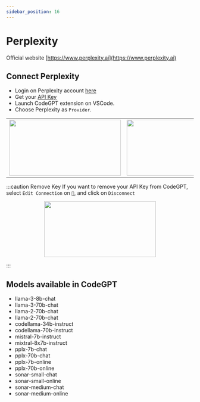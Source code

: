 ```yaml
---
sidebar_position: 16 
---
```


# Perplexity

Official website [https://www.perplexity.ai](https://www.perplexity.ai)

## Connect Perplexity
- Login on Perplexity account [here](https://www.perplexity.ai/settings/account)
- Get your [API Key](https://www.perplexity.ai/settings/api)
- Launch CodeGPT extension on VSCode.
- Choose Perplexity as `Provider`.
  
<table>
  <tr>
    <td align="center">
      <img width="300" height="150" src="https://github.com/davila7/code-gpt-docs/assets/37567214/845c1e0a-9854-4909-bc74-7e43f86c4051" />
    </td>
    <td align="center">
      <img width="300" height="150" src="https://github.com/davila7/code-gpt-docs/assets/37567214/a00c59af-9ae3-4529-ae48-cae652f67a1f" />
    </td>
  </tr>
</table>

:::caution Remove Key
If you want to remove your API Key from CodeGPT, select `Edit Connection` on `🔑`, and click on `Disconnect`

<p align="center">
      <img width="300" height="150" src="https://github.com/davila7/code-gpt-docs/assets/37567214/1b00662f-aa1a-42b6-98ee-a4030bcfde47" />
</p>

:::

## Models available in CodeGPT
- llama-3-8b-chat
- llama-3-70b-chat
- llama-2-70b-chat
- llama-2-70b-chat
- codellama-34b-instruct
- codellama-70b-instruct
- mistral-7b-instruct
- mixtral-8x7b-instruct
- pplx-7b-chat
- pplx-70b-chat
- pplx-7b-online
- pplx-70b-online
- sonar-small-chat
- sonar-small-online
- sonar-medium-chat
- sonar-medium-online
